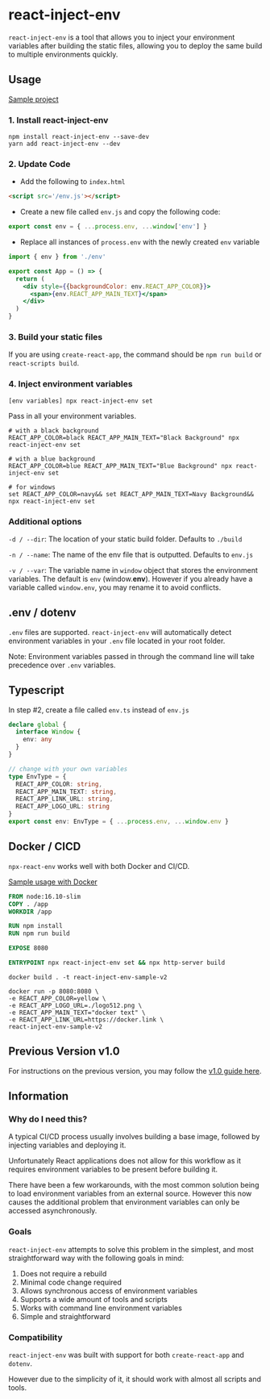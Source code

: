 # react-inject-env

`react-inject-env` is a tool that allows you to inject your environment variables after building the static files, allowing you to deploy the same build to multiple environments quickly.

## Usage

[Sample project](./sample/v2/README.md)

### 1. Install react-inject-env

```
npm install react-inject-env --save-dev
yarn add react-inject-env --dev
```

### 2. Update Code

- Add the following to `index.html`

```html
<script src='/env.js'></script>
```

- Create a new file called `env.js` and copy the following code:

```js
export const env = { ...process.env, ...window['env'] }
```

- Replace all instances of `process.env` with the newly created `env` variable

```jsx
import { env } from './env'

export const App = () => {
  return (
    <div style={{backgroundColor: env.REACT_APP_COLOR}}>
      <span>{env.REACT_APP_MAIN_TEXT}</span>
    </div>
  )
}
```

### 3. Build your static files

If you are using `create-react-app`, the command should be `npm run build` or `react-scripts build`.

### 4. Inject environment variables

```
[env variables] npx react-inject-env set
```

Pass in all your environment variables.

```shell
# with a black background
REACT_APP_COLOR=black REACT_APP_MAIN_TEXT="Black Background" npx react-inject-env set

# with a blue background
REACT_APP_COLOR=blue REACT_APP_MAIN_TEXT="Blue Background" npx react-inject-env set

# for windows
set REACT_APP_COLOR=navy&& set REACT_APP_MAIN_TEXT=Navy Background&& npx react-inject-env set
```

### Additional options

`-d / --dir`: The location of your static build folder. Defaults to `./build`

`-n / --name`: The name of the env file that is outputted. Defaults to `env.js`

`-v / --var`: The variable name in `window` object that stores the environment variables. The default is `env` (window.**env**). However if you already have a variable called `window.env`, you may rename it to avoid conflicts.

## .env / dotenv

`.env` files are supported. `react-inject-env` will automatically detect environment variables in your `.env` file located in your root folder.

Note: Environment variables passed in through the command line will take precedence over `.env` variables.

## Typescript

In step #2, create a file called `env.ts` instead of `env.js`

```ts
declare global {
  interface Window {
    env: any
  }
}

// change with your own variables
type EnvType = {
  REACT_APP_COLOR: string,
  REACT_APP_MAIN_TEXT: string,
  REACT_APP_LINK_URL: string,
  REACT_APP_LOGO_URL: string
}
export const env: EnvType = { ...process.env, ...window.env }
```

## Docker / CICD

`npx-react-env` works well with both Docker and CI/CD. 

[Sample usage with Docker](./sample/v2/README.md#Docker)

```dockerfile
FROM node:16.10-slim
COPY . /app
WORKDIR /app

RUN npm install
RUN npm run build

EXPOSE 8080

ENTRYPOINT npx react-inject-env set && npx http-server build
```

```shell
docker build . -t react-inject-env-sample-v2

docker run -p 8080:8080 \                   
-e REACT_APP_COLOR=yellow \
-e REACT_APP_LOGO_URL=./logo512.png \
-e REACT_APP_MAIN_TEXT="docker text" \
-e REACT_APP_LINK_URL=https://docker.link \
react-inject-env-sample-v2
```

## Previous Version v1.0

For instructions on the previous version, you may follow the [v1.0 guide here](./docs/v1.md).

## Information

### Why do I need this?

A typical CI/CD process usually involves building a base image, followed by injecting variables and deploying it. 

Unfortunately React applications does not allow for this workflow as it requires environment variables to be present before building it. 

There have been a few workarounds, with the most common solution being to load environment variables from an external source. However this now causes the additional problem that environment variables can only be accessed asynchronously.

### Goals

`react-inject-env` attempts to solve this problem in the simplest, and most straightforward way with the following goals in mind:

1. Does not require a rebuild
2. Minimal code change required
3. Allows synchronous access of environment variables
4. Supports a wide amount of tools and scripts
5. Works with command line environment variables
6. Simple and straightforward

### Compatibility

`react-inject-env` was built with support for both `create-react-app` and `dotenv`. 

However due to the simplicity of it, it should work with almost all scripts and tools.
